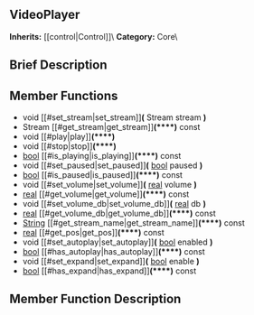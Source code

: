 ##  VideoPlayer  
**Inherits:** [[control|Control]]\\
**Category:** Core\\
##  Brief Description  

##  Member Functions 
  * void [[#set_stream|set_stream]]**(** Stream stream **)**
  * Stream [[#get_stream|get_stream]]**(****)** const
  * void [[#play|play]]**(****)**
  * void [[#stop|stop]]**(****)**
  * [bool](class_bool) [[#is_playing|is_playing]]**(****)** const
  * void [[#set_paused|set_paused]]**(** [bool](class_bool) paused **)**
  * [bool](class_bool) [[#is_paused|is_paused]]**(****)** const
  * void [[#set_volume|set_volume]]**(** [real](class_real) volume **)**
  * [real](class_real) [[#get_volume|get_volume]]**(****)** const
  * void [[#set_volume_db|set_volume_db]]**(** [real](class_real) db **)**
  * [real](class_real) [[#get_volume_db|get_volume_db]]**(****)** const
  * [String](class_string) [[#get_stream_name|get_stream_name]]**(****)** const
  * [real](class_real) [[#get_pos|get_pos]]**(****)** const
  * void [[#set_autoplay|set_autoplay]]**(** [bool](class_bool) enabled **)**
  * [bool](class_bool) [[#has_autoplay|has_autoplay]]**(****)** const
  * void [[#set_expand|set_expand]]**(** [bool](class_bool) enable **)**
  * [bool](class_bool) [[#has_expand|has_expand]]**(****)** const
##  Member Function Description  
